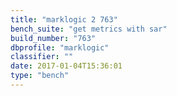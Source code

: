 ```yaml
---
title: "marklogic 2 763"
bench_suite: "get metrics with sar"
build_number: "763"
dbprofile: "marklogic"
classifier: ""
date: 2017-01-04T15:36:01
type: "bench"
---
```

